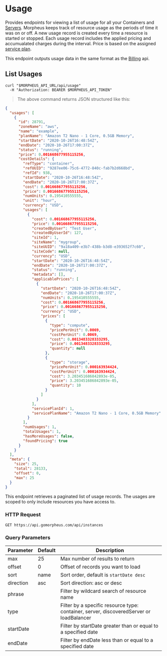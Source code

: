 # Usage

Provides endpoints for viewing a list of usage for all your  Containers and [Servers](#servers). Morpheus keeps track of resource usage as the periods of time it was on or off. A new usage record is created every time a resource is started or stopped. Each usage record includes the applied pricing and accumualated charges during the interval. Price is based on the assigned [service plan](#service-plans).

This endpoint outputs usage data in the same format as the [Billing](#billing) api.

## List Usages

```shell
curl "$MORPHEUS_API_URL/api/usage"
  -H "Authorization: BEARER $MORPHEUS_API_TOKEN"
```

> The above command returns JSON structured like this:

```json
{
  "usages": [
    {
      "id": 28791,
      "zoneName": "aws",
      "name": "example",
      "planName": "Amazon T2 Nano - 1 Core, 0.5GB Memory",
      "startDate": "2020-10-26T16:48:54Z",
      "endDate": "2020-10-26T17:00:37Z",
      "status": "running",
      "price": 0.001668677955115256,
      "costDetails": {
        "refType": "container",
        "refUUID": "9287ee06-75c6-4772-840c-fab7b2d668bd",
        "refId": 938,
        "startDate": "2020-10-26T16:48:54Z",
        "endDate": "2020-10-26T17:00:37Z",
        "cost": 0.001668677955115256,
        "price": 0.001668677955115256,
        "numUnits": 0.195410555555,
        "unit": "hour",
        "currency": "USD",
        "usages": [
          {
            "cost": 0.001668677955115256,
            "price": 0.001668677955115256,
            "createdByUser": "Test User",
            "createdByUserId": 127,
            "siteId": 1,
            "siteName": "mygroup",
            "siteUUID": "9a18a409-e3b7-438b-b3d8-e393652f7c60",
            "siteCode": null,
            "currency": "USD",
            "startDate": "2020-10-26T16:48:54Z",
            "endDate": "2020-10-26T17:00:37Z",
            "status": "running",
            "metadata": [],
            "applicablePrices": [
              {
                "startDate": "2020-10-26T16:48:54Z",
                "endDate": "2020-10-26T17:00:37Z",
                "numUnits": 0.195410555555,
                "cost": 0.001668677955115256,
                "price": 0.001668677955115256,
                "currency": "USD",
                "prices": [
                  {
                    "type": "compute",
                    "pricePerUnit": 0.0069,
                    "costPerUnit": 0.0069,
                    "cost": 0.0013483328333295,
                    "price": 0.0013483328333295,
                    "quantity": null
                  },
                  {
                    "type": "storage",
                    "pricePerUnit": 0.000163934424,
                    "costPerUnit": 0.000163934424,
                    "cost": 3.203451686842893e-05,
                    "price": 3.203451686842893e-05,
                    "quantity": 10
                  }
                ]
              }
            ],
            "servicePlanId": 1,
            "servicePlanName": "Amazon T2 Nano - 1 Core, 0.5GB Memory"
          }
        ],
        "numUsages": 1,
        "totalUsages": 1,
        "hasMoreUsages": false,
        "foundPricing": true
      }
    }
  ],
  "meta": {
    "size": 25,
    "total": 28133,
    "offset": 0,
    "max": 25
  }
}
```

This endpoint retrieves a paginated list of usage records. The usages are scoped to only include resources you have access to.

### HTTP Request

`GET https://api.gomorpheus.com/api/instances`

### Query Parameters

Parameter | Default | Description
--------- | ------- | -----------
max | 25 | Max number of results to return
offset | 0 | Offset of records you want to load
sort | name | Sort order, default is `startDate desc`
direction | asc | Sort direction: asc or desc
phrase |  | Filter by wildcard search of resource name
type |  | Filter by a specific resource type: container, server, discoveredServer or loadBalancer
startDate |  | Filter by startDate greater than or equal to a specified date
endDate |  | Filter by endDate less than or equal to a specified date

